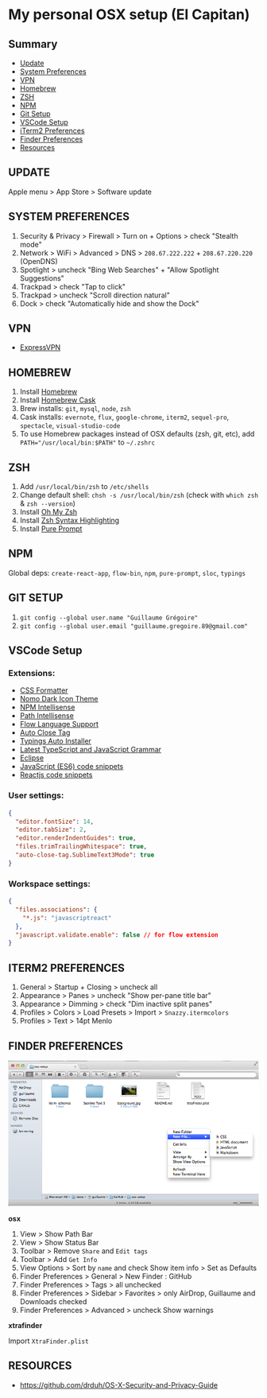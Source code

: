 # My personal OSX setup (El Capitan)

## Summary

* [Update](#update)
* [System Preferences](#system-preferences)
* [VPN](#vpn)
* [Homebrew](#homebrew)
* [ZSH](#zsh)
* [NPM](#npm)
* [Git Setup](#git-setup)
* [VSCode Setup](#vscode-setup)
* [iTerm2 Preferences](#iterm2-preferences)
* [Finder Preferences](#finder-preferences)
* [Resources](#resources)

## UPDATE

Apple menu > App Store > Software update

## SYSTEM PREFERENCES

1. Security & Privacy > Firewall > Turn on + Options > check "Stealth mode"
2. Network > WiFi > Advanced > DNS > `208.67.222.222` + `208.67.220.220` (OpenDNS)
3. Spotlight > uncheck "Bing Web Searches" + "Allow Spotlight Suggestions"
3. Trackpad > check "Tap to click"
4. Trackpad > uncheck "Scroll direction natural"
5. Dock > check "Automatically hide and show the Dock"

## VPN

* [ExpressVPN](https://www.expressvpn.com)

## HOMEBREW

1. Install [Homebrew](http://brew.sh)
2. Install [Homebrew Cask](https://caskroom.github.io)
3. Brew installs: `git`, `mysql`, `node`, `zsh`
4. Cask installs: `evernote`, `flux`, `google-chrome`, `iterm2`, `sequel-pro`, `spectacle`, `visual-studio-code`
5. To use Homebrew packages instead of OSX defaults (zsh, git, etc), add `PATH="/usr/local/bin:$PATH"` to `~/.zshrc`

## ZSH

1. Add `/usr/local/bin/zsh` to `/etc/shells`
2. Change default shell: `chsh -s /usr/local/bin/zsh` (check with `which zsh` & `zsh --version`)
3. Install [Oh My Zsh](http://ohmyz.sh)
4. Install [Zsh Syntax Highlighting](https://github.com/zsh-users/zsh-syntax-highlighting/blob/master/INSTALL.md#oh-my-zsh)
5. Install [Pure Prompt](https://github.com/sindresorhus/pure)

## NPM

Global deps: `create-react-app`, `flow-bin`, `npm`, `pure-prompt`, `sloc`, `typings`

## GIT SETUP

1. `git config --global user.name "Guillaume Grégoire"`
2. `git config --global user.email "guillaume.gregoire.89@gmail.com"`

## VSCode Setup

### Extensions: 

* [CSS Formatter](https://marketplace.visualstudio.com/items?itemName=aeschli.vscode-css-formatter)
* [Nomo Dark Icon Theme](https://marketplace.visualstudio.com/items?itemName=be5invis.vscode-icontheme-nomo-dark)
* [NPM Intellisense](https://marketplace.visualstudio.com/items?itemName=christian-kohler.npm-intellisense)
* [Path Intellisense](https://marketplace.visualstudio.com/items?itemName=christian-kohler.path-intellisense)
* [Flow Language Support](https://marketplace.visualstudio.com/items?itemName=flowtype.flow-for-vscode)
* [Auto Close Tag](https://marketplace.visualstudio.com/items?itemName=formulahendry.auto-close-tag)
* [Typings Auto Installer](https://marketplace.visualstudio.com/items?itemName=jvitor83.typings-autoinstaller)
* [Latest TypeScript and JavaScript Grammar](https://marketplace.visualstudio.com/items?itemName=ms-vscode.typescript-javascript-grammar)
* [Eclipse](https://marketplace.visualstudio.com/items?itemName=tdtp23.eclipse-theme)
* [JavaScript (ES6) code snippets](https://marketplace.visualstudio.com/items?itemName=xabikos.JavaScriptSnippets)
* [Reactjs code snippets](https://marketplace.visualstudio.com/items?itemName=xabikos.ReactSnippets)

### User settings:

```json
{
  "editor.fontSize": 14,
  "editor.tabSize": 2,
  "editor.renderIndentGuides": true,
  "files.trimTrailingWhitespace": true,
  "auto-close-tag.SublimeText3Mode": true
}
```

### Workspace settings:

```json
{
  "files.associations": {
    "*.js": "javascriptreact"
  },
  "javascript.validate.enable": false // for flow extension
}
```

## ITERM2 PREFERENCES

1. General > Startup + Closing > uncheck all
2. Appearance > Panes > uncheck "Show per-pane title bar"
3. Appearance > Dimming > check "Dim inactive split panes" 
4. Profiles > Colors > Load Presets > Import > `Snazzy.itermcolors`
5. Profiles > Text > 14pt Menlo

## FINDER PREFERENCES

![screenshot](https://raw.githubusercontent.com/ggregoire/osx-setup/master/finder.png)

__osx__

1. View > Show Path Bar
2. View > Show Status Bar
3. Toolbar > Remove `Share` and `Edit tags`
4. Toolbar > Add `Get Info`
5. View Options > Sort by `name` and check Show item info > Set as Defaults
6. Finder Preferences > General > New Finder : GitHub
7. Finder Preferences > Tags > all unchecked
8. Finder Preferences > Sidebar > Favorites > only AirDrop, Guillaume and Downloads checked
9. Finder Preferences > Advanced > uncheck Show warnings

__xtrafinder__

Import `XtraFinder.plist`

## RESOURCES

* https://github.com/drduh/OS-X-Security-and-Privacy-Guide
